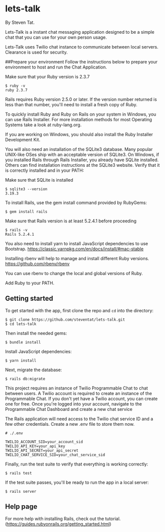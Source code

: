 # lets-talk


By Steven Tat.

Lets-Talk is a instant chat messaging application designed to be a simple chat that you can use for your own
person usage. 

Lets-Talk uses Twilio chat instance to communicate between local servers. Clearance is used for security.

##Prepare your environment
Follow the instructions below to prepare your environment to host and run the Chat Application.

Make sure that your Ruby version is 2.3.7
```
$ ruby -v
ruby 2.3.7
```
Rails requires Ruby version 2.5.0 or later. If the version number returned is less than that number, you'll need to install a fresh copy of Ruby.


To quickly install Ruby and Ruby on Rails on your system in Windows, you can use Rails Installer. For more installation methods for most Operating Systems take a look at ruby-lang.org.

If you are working on Windows, you should also install the Ruby Installer Development Kit.

You will also need an installation of the SQLite3 database. Many popular UNIX-like OSes ship with an acceptable version of SQLite3. On Windows, if you installed Rails through Rails Installer, you already have SQLite installed. Others can find installation instructions at the SQLite3 website. Verify that it is correctly installed and in your PATH:

Make sure that SQLite is installed

```
$ sqlite3 --version 
3.19.3
```

To install Rails, use the gem install command provided by RubyGems:

```
$ gem install rails
```

Make sure that Rails version is at least 5.2.4.1 before proceeding
```
$ rails -v
Rails 5.2.4.1
```

You also need to install yarn to install JavaScript dependencies to use Bootstrap.
https://classic.yarnpkg.com/en/docs/install/#mac-stable

Installing rbenv will help to manage and install different Ruby versions.
https://github.com/rbenv/rbenv

You can use rbenv to change the local and global versions of Ruby.

Add Ruby to your PATH.

## Getting started

To get started with the app, first clone the repo and `cd` into the directory:

```
$ git clone https://github.com/steventat/lets-talk.git
$ cd lets-talk
```

Then install the needed gems:

```
$ bundle install
```

Install JavaScript dependencies:

```
$ yarn install
```

Next, migrate the database:

```
$ rails db:migrate
```

This project requires an instance of Twilio Programmable Chat to chat between users. A Twilio account is required to create an instance of the Programmable Chat.
If you don't yet have a Twilio account, you can create one for free. Once you're logged into your account, navigate to the Programmable Chat Dashboard and create a new chat service

The Rails application will need access to the Twilio chat service ID and a few other credentials. 
Create a new .env file to store them now.
```
# ./.env

TWILIO_ACCOUNT_SID=your_account_sid
TWILIO_API_KEY=your_api_key
TWILIO_API_SECRET=your_api_secret
TWILIO_CHAT_SERVICE_SID=your_chat_service_sid
```


Finally, run the test suite to verify that everything is working correctly:

```
$ rails test
```

If the test suite passes, you'll be ready to run the app in a local server:

```
$ rails server
```

## Help page

For more help with installing Rails, check out the tutorial.(https://guides.rubyonrails.org/getting_started.html)
